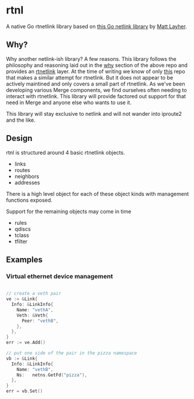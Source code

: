 # rtnl

A native Go rtnetlink library based on
[this Go netlink library](https://github.com/mdlayher/netlink) by [Matt
Layher](https://mdlayher.com/).

## Why?

Why another netlink-ish library? A few reasons. This library follows the
philosophy and reasoning laid out in the
[why](https://github.com/mdlayher/netlink#why) section of the above repo and
provides an [rtnetlink](http://man7.org/linux/man-pages/man7/rtnetlink.7.html)
layer. At the time of writing we know of only
[this](https://github.com/jsimonetti/rtnetlink) repo that makes a similar
attempt for rtnetlink. But it does not appear to be actively maintined and only
covers a small part of rtnetlink. As we've been developing various Merge
components, we find ourselves often needing to interact with rtnetlink. This
library will provide factored out support for that need in Merge and anyone else
who wants to use it.

This library will stay exclusive to netlink and will not wander into iproute2 and
the like.

## Design

rtnl is structured around 4 basic rtnetlink objects.

- links
- routes
- neighbors
- addresses

There is a high level object for each of these object kinds with management
functions exposed.

Support for the remaining objects may come in time

- rules
- qdiscs
- tclass
- tfilter

## Examples

### Virtual ethernet device management

```go

// create a veth pair
ve := &Link{
  Info: &LinkInfo{
    Name: "vethA",
    Veth: &Veth{
      Peer: "vethB",
    },
  },
}
err := ve.Add()

// put one side of the pair in the pizza namespace
vb := &Link{
  Info: &LinkInfo{
    Name: "vethB",
    Ns:   netns.GetFd("pizza"),
  },
}
err = vb.Set()
```
